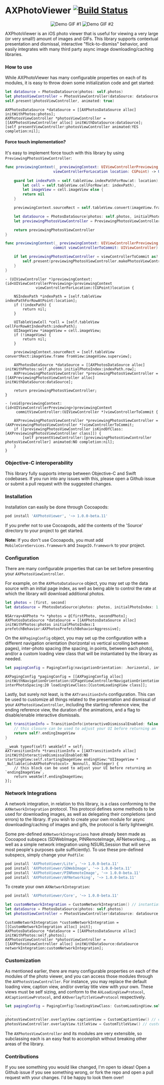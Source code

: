 # AXPhotoViewer [![Build Status](https://travis-ci.org/alexhillc/AXPhotoViewer.svg?branch=master)](https://travis-ci.org/alexhillc/AXPhotoViewer)

<p align="center">
  <img src="http://i.imgur.com/Y3ovA03.gif" alt="Demo GIF #1"/>
  <img src="http://i.imgur.com/CCs0TzM.gif" alt="Demo GIF #2"/>
</p>

AXPhotoViewer is an iOS photo viewer that is useful for viewing a very large (or very small!) amount of images and GIFs. This library supports contextual presentation and dismissal, interactive "flick-to-dismiss" behavior, and easily integrates with many third party async image downloading/caching libraries.

### How to use
While AXPhotoViewer has many configurable properties on each of its modules, it is easy to throw down some initialization code and get started:

```swift
let dataSource = PhotosDataSource(photos: self.photos)
let photosViewController = PhotosViewController(dataSource: dataSource)
self.present(photosViewController, animated: true)
```

```objc
AXPhotosDataSource *dataSource = [[AXPhotosDataSource alloc] initWithPhotos:photos];
AXPhotosViewController *photosViewController = [[AXPhotosViewController alloc] initWithDataSource:dataSource];
[self presentViewController:photosViewController animated:YES completion:nil];
```
#### Force touch implementation?
It's easy to implement force touch with this library by using `PreviewingPhotosViewController`:

```swift
func previewingContext(_ previewingContext: UIViewControllerPreviewing, 
                      viewControllerForLocation location: CGPoint) -> UIViewController? {
                      
    guard let indexPath = self.tableView.indexPathForRow(at: location),
        let cell = self.tableView.cellForRow(at: indexPath),
        let imageView = cell.imageView else {
        return nil
    }

    previewingContext.sourceRect = self.tableView.convert(imageView.frame, from: imageView.superview)

    let dataSource = PhotosDataSource(photos: self.photos, initialPhotoIndex: indexPath.row)
    let previewingPhotosViewController = PreviewingPhotosViewController(dataSource: dataSource)

    return previewingPhotosViewController
}

func previewingContext(_ previewingContext: UIViewControllerPreviewing, 
                      commit viewControllerToCommit: UIViewController) {

    if let previewingPhotosViewController = viewControllerToCommit as? PreviewingPhotosViewController {
        self.present(previewingPhotosViewController.makePhotosViewController(), animated: false)
    }
}
```

```objc
- (UIViewController *)previewingContext:(id<UIViewControllerPreviewing>)previewingContext 
              viewControllerForLocation:(CGPoint)location {

    NSIndexPath *indexPath = [self.tableView indexPathForRowAtPoint:location];
    if (!indexPath) {
        return nil;
    }
    
    UITableViewCell *cell = [self.tableView cellForRowAtIndexPath:indexPath];
    UIImageView *imageView = cell.imageView;
    if (!imageView) {
        return nil;
    }
    
    previewingContext.sourceRect = [self.tableView convertRect:imageView.frame fromView:imageView.superview];
    
    AXPhotosDataSource *dataSource = [[AXPhotosDataSource alloc] initWithPhotos:self.photos initialPhotoIndex:indexPath.row];
    AXPreviewingPhotosViewController *previewingPhotosViewController = [[AXPreviewingPhotosViewController alloc] initWithDataSource:dataSource];
    
    return previewingPhotosViewController;
}

- (void)previewingContext:(id<UIViewControllerPreviewing>)previewingContext 
     commitViewController:(UIViewController *)viewControllerToCommit {
    
    AXPreviewingPhotosViewController *previewingPhotosViewController = (AXPreviewingPhotosViewController *)viewControllerToCommit;
    if ([previewingPhotosViewController isKindOfClass:[AXPreviewingPhotosViewController class]]) {
        [self presentViewController:[previewingPhotosViewController photosViewController] animated:NO completion:nil];
    }
}
```

### Objective-C interoperability
This library fully supports interop between Objective-C and Swift codebases. If you run into any issues with this, please open a Github issue or submit a pull request with the suggested changes.

### Installation
Installation can easily be done through Cocoapods:
```ruby
pod install 'AXPhotoViewer', '~> 1.0.0-beta.11'
```
If you prefer not to use Cocoapods, add the contents of the 'Source' directory to your project to get started.

**Note:** If you don't use Cocoapods, you must add `MobileCoreServices.framework` and `ImageIO.framework` to your project.

### Configuration
There are many configurable properties that can be set before presenting your `AXPhotosViewController`. 

For example, on the `AXPhotoDataSource` object, you may set up the data source with an initial page index, as well as being able to control the rate at which the library will download additional photos.

```swift
let photos = [first, second]
let dataSource = PhotosDataSource(photos: photos, initialPhotoIndex: 1, prefetchBehavior: .aggressive)
```

```objc
NSArray<AXPhoto *> *photos = @[firstPhoto, secondPhoto];
AXPhotosDataSource *dataSource = [[AXPhotosDataSource alloc] initWithPhotos:photos initialPhotoIndex:1 prefetchBehavior:AXPhotosPrefetchBehaviorAggressive];
```

On the `AXPagingConfig` object, you may set up the configuration with a different navigation orientation (horizontal vs vertical scrolling between pages), inter-photo spacing (the spacing, in points, between each photo), and/or a custom loading view class that will be instantiated by the library as needed.

```swift
let pagingConfig = PagingConfig(navigationOrientation: .horizontal, interPhotoSpacing: 20, loadingViewClass: CustomLoadingView.self)
```

```objc
AXPagingConfig *pagingConfig = [[AXPagingConfig alloc] initWithNavigationOrientation:UIPageViewControllerNavigationOrientationHorizontal interPhotoSpacing:20 loadingViewClass:[CustomLoadingView class]];
```

Lastly, but surely not least, is the `AXTransitionInfo` configuration. This can be used to customize all things related to the presentation and dismissal of your `AXPhotosViewController`, including the starting reference view, the ending reference view, the duration of the animations, and a flag to disable/enable interactive dismissals.

```swift
let transitionInfo = TransitionInfo(interactiveDismissalEnabled: false, startingView: self.startingImageView) { [weak self] (photo, index) -> UIImageView? in
    // this closure can be used to adjust your UI before returning an `endingImageView`.
    return self?.endingImageView
}
```

```objc
__weak typeof(self) weakSelf = self;
AXTransitionInfo *transitionInfo = [[AXTransitionInfo alloc] initWithInteractiveDismissalEnabled:NO startingView:self.startingImageView endingView:^UIImageView * _Nullable(id<AXPhotoProtocol> _Nonnull, NSInteger) {
    // this block can be used to adjust your UI before returning an `endingImageView`.
    return weakSelf.endingImageView;
}];
```

### Network Integrations
A network integration, in relation to this library, is a class conforming to the `AXNetworkIntegration` protocol. This protocol defines some methods to be used for downloading images, as well as delegating their completions (and errors) to the library. If you wish to create your own module for async downloading/caching of images and gifs, the protocol is fairly lightweight.

Some pre-defined `AXNetworkIntegrations` have already been made as Cocoapod subspecs (SDWebImage, PINRemoteImage, AFNetworking..., as well as a simple network integration using NSURLSession that will serve most people's purposes quite sufficiently). To use these pre-defined subspecs, simply change your `Podfile`:

```ruby
pod install 'AXPhotoViewer/Lite', '~> 1.0.0-beta.11'
pod install 'AXPhotoViewer/SDWebImage', '~> 1.0.0-beta.11'
pod install 'AXPhotoViewer/PINRemoteImage', '~> 1.0.0-beta.11'
pod install 'AXPhotoViewer/AFNetworking', '~> 1.0.0-beta.11'
```

To create your own `AXNetworkIntegration`:
```ruby
pod install 'AXPhotoViewer/Core', '~> 1.0.0-beta.11'
```
```swift
let customNetworkIntegration = CustomNetworkIntegration() // instantiate your custom network integration
let dataSource = PhotosDataSource(photos: self.photos)
let photosViewController = PhotosViewController(dataSource: dataSource, networkIntegration: customNetworkIntegration)
```

```objc
CustomNetworkIntegration *customNetworkIntegration = [[CustomNetworkIntegration alloc] init];
AXPhotosDataSource *dataSource = [[AXPhotosDataSource alloc] initWithPhotos:self.photos];
AXPhotosViewController *photosViewController = [[AXPhotosViewController alloc] initWithDataSource:dataSource networkIntegration:customNetworkIntegration];
```

### Customization
As mentioned earlier, there are many configurable properties on each of the modules of the photo viewer, and you can access those modules through the `AXPhotosViewController`. For instance, you may replace the default loading view, caption view, and/or overlay title view with your own. These views must be self sizing, and conform to the `AXLoadingViewProtocol`, `AXCaptionViewProtocol`, and `AXOverlayTitleViewProtocol` respectively.

```swift
let pagingConfig = PagingConfig(loadingViewClass: CustomLoadingView.self) // custom loading view class to be instantiated as necessary
```
```swift
...
photosViewController.overlayView.captionView = CustomCaptionView() // custom caption view
photosViewController.overlayView.titleView = CustomTitleView() // custom title view
```

The `AXPhotosViewController` and its modules are very extensible, so subclassing each is an easy feat to accomplish without breaking other areas of the library.

### Contributions
If you see something you would like changed, I'm open to ideas! Open a Github issue if you see something wrong, or fork the repo and open a pull request with your changes. I'd be happy to look them over!
